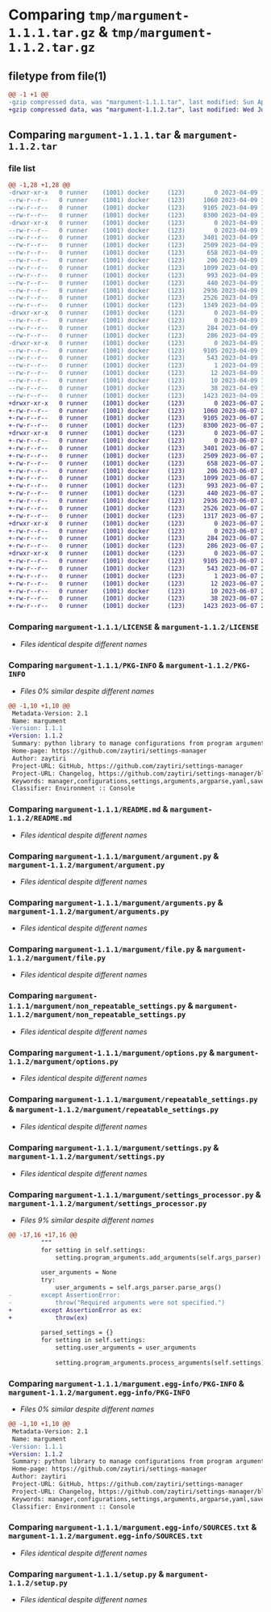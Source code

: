 # Comparing `tmp/margument-1.1.1.tar.gz` & `tmp/margument-1.1.2.tar.gz`

## filetype from file(1)

```diff
@@ -1 +1 @@
-gzip compressed data, was "margument-1.1.1.tar", last modified: Sun Apr  9 11:58:01 2023, max compression
+gzip compressed data, was "margument-1.1.2.tar", last modified: Wed Jun  7 21:31:42 2023, max compression
```

## Comparing `margument-1.1.1.tar` & `margument-1.1.2.tar`

### file list

```diff
@@ -1,28 +1,28 @@
-drwxr-xr-x   0 runner    (1001) docker     (123)        0 2023-04-09 11:58:01.110774 margument-1.1.1/
--rw-r--r--   0 runner    (1001) docker     (123)     1060 2023-04-09 11:57:46.000000 margument-1.1.1/LICENSE
--rw-r--r--   0 runner    (1001) docker     (123)     9105 2023-04-09 11:58:01.110774 margument-1.1.1/PKG-INFO
--rw-r--r--   0 runner    (1001) docker     (123)     8300 2023-04-09 11:57:46.000000 margument-1.1.1/README.md
-drwxr-xr-x   0 runner    (1001) docker     (123)        0 2023-04-09 11:58:01.110774 margument-1.1.1/margument/
--rw-r--r--   0 runner    (1001) docker     (123)        0 2023-04-09 11:57:46.000000 margument-1.1.1/margument/__init__.py
--rw-r--r--   0 runner    (1001) docker     (123)     3401 2023-04-09 11:57:46.000000 margument-1.1.1/margument/argument.py
--rw-r--r--   0 runner    (1001) docker     (123)     2509 2023-04-09 11:57:46.000000 margument-1.1.1/margument/arguments.py
--rw-r--r--   0 runner    (1001) docker     (123)      658 2023-04-09 11:57:46.000000 margument-1.1.1/margument/file.py
--rw-r--r--   0 runner    (1001) docker     (123)      206 2023-04-09 11:57:46.000000 margument-1.1.1/margument/log.py
--rw-r--r--   0 runner    (1001) docker     (123)     1099 2023-04-09 11:57:46.000000 margument-1.1.1/margument/non_repeatable_settings.py
--rw-r--r--   0 runner    (1001) docker     (123)      993 2023-04-09 11:57:46.000000 margument-1.1.1/margument/options.py
--rw-r--r--   0 runner    (1001) docker     (123)      440 2023-04-09 11:57:46.000000 margument-1.1.1/margument/reflection.py
--rw-r--r--   0 runner    (1001) docker     (123)     2936 2023-04-09 11:57:46.000000 margument-1.1.1/margument/repeatable_settings.py
--rw-r--r--   0 runner    (1001) docker     (123)     2526 2023-04-09 11:57:46.000000 margument-1.1.1/margument/settings.py
--rw-r--r--   0 runner    (1001) docker     (123)     1349 2023-04-09 11:57:46.000000 margument-1.1.1/margument/settings_processor.py
-drwxr-xr-x   0 runner    (1001) docker     (123)        0 2023-04-09 11:58:01.110774 margument-1.1.1/margument/version/
--rw-r--r--   0 runner    (1001) docker     (123)        0 2023-04-09 11:57:46.000000 margument-1.1.1/margument/version/__init__.py
--rw-r--r--   0 runner    (1001) docker     (123)      284 2023-04-09 11:57:46.000000 margument-1.1.1/margument/version/progsettings.py
--rw-r--r--   0 runner    (1001) docker     (123)      286 2023-04-09 11:57:46.000000 margument-1.1.1/margument/yaml.py
-drwxr-xr-x   0 runner    (1001) docker     (123)        0 2023-04-09 11:58:01.110774 margument-1.1.1/margument.egg-info/
--rw-r--r--   0 runner    (1001) docker     (123)     9105 2023-04-09 11:58:01.000000 margument-1.1.1/margument.egg-info/PKG-INFO
--rw-r--r--   0 runner    (1001) docker     (123)      543 2023-04-09 11:58:01.000000 margument-1.1.1/margument.egg-info/SOURCES.txt
--rw-r--r--   0 runner    (1001) docker     (123)        1 2023-04-09 11:58:01.000000 margument-1.1.1/margument.egg-info/dependency_links.txt
--rw-r--r--   0 runner    (1001) docker     (123)       12 2023-04-09 11:58:01.000000 margument-1.1.1/margument.egg-info/requires.txt
--rw-r--r--   0 runner    (1001) docker     (123)       10 2023-04-09 11:58:01.000000 margument-1.1.1/margument.egg-info/top_level.txt
--rw-r--r--   0 runner    (1001) docker     (123)       38 2023-04-09 11:58:01.114774 margument-1.1.1/setup.cfg
--rw-r--r--   0 runner    (1001) docker     (123)     1423 2023-04-09 11:57:46.000000 margument-1.1.1/setup.py
+drwxr-xr-x   0 runner    (1001) docker     (123)        0 2023-06-07 21:31:42.863498 margument-1.1.2/
+-rw-r--r--   0 runner    (1001) docker     (123)     1060 2023-06-07 21:31:30.000000 margument-1.1.2/LICENSE
+-rw-r--r--   0 runner    (1001) docker     (123)     9105 2023-06-07 21:31:42.859497 margument-1.1.2/PKG-INFO
+-rw-r--r--   0 runner    (1001) docker     (123)     8300 2023-06-07 21:31:30.000000 margument-1.1.2/README.md
+drwxr-xr-x   0 runner    (1001) docker     (123)        0 2023-06-07 21:31:42.859497 margument-1.1.2/margument/
+-rw-r--r--   0 runner    (1001) docker     (123)        0 2023-06-07 21:31:30.000000 margument-1.1.2/margument/__init__.py
+-rw-r--r--   0 runner    (1001) docker     (123)     3401 2023-06-07 21:31:30.000000 margument-1.1.2/margument/argument.py
+-rw-r--r--   0 runner    (1001) docker     (123)     2509 2023-06-07 21:31:30.000000 margument-1.1.2/margument/arguments.py
+-rw-r--r--   0 runner    (1001) docker     (123)      658 2023-06-07 21:31:30.000000 margument-1.1.2/margument/file.py
+-rw-r--r--   0 runner    (1001) docker     (123)      206 2023-06-07 21:31:30.000000 margument-1.1.2/margument/log.py
+-rw-r--r--   0 runner    (1001) docker     (123)     1099 2023-06-07 21:31:30.000000 margument-1.1.2/margument/non_repeatable_settings.py
+-rw-r--r--   0 runner    (1001) docker     (123)      993 2023-06-07 21:31:30.000000 margument-1.1.2/margument/options.py
+-rw-r--r--   0 runner    (1001) docker     (123)      440 2023-06-07 21:31:30.000000 margument-1.1.2/margument/reflection.py
+-rw-r--r--   0 runner    (1001) docker     (123)     2936 2023-06-07 21:31:30.000000 margument-1.1.2/margument/repeatable_settings.py
+-rw-r--r--   0 runner    (1001) docker     (123)     2526 2023-06-07 21:31:30.000000 margument-1.1.2/margument/settings.py
+-rw-r--r--   0 runner    (1001) docker     (123)     1317 2023-06-07 21:31:30.000000 margument-1.1.2/margument/settings_processor.py
+drwxr-xr-x   0 runner    (1001) docker     (123)        0 2023-06-07 21:31:42.859497 margument-1.1.2/margument/version/
+-rw-r--r--   0 runner    (1001) docker     (123)        0 2023-06-07 21:31:30.000000 margument-1.1.2/margument/version/__init__.py
+-rw-r--r--   0 runner    (1001) docker     (123)      284 2023-06-07 21:31:30.000000 margument-1.1.2/margument/version/progsettings.py
+-rw-r--r--   0 runner    (1001) docker     (123)      286 2023-06-07 21:31:30.000000 margument-1.1.2/margument/yaml.py
+drwxr-xr-x   0 runner    (1001) docker     (123)        0 2023-06-07 21:31:42.859497 margument-1.1.2/margument.egg-info/
+-rw-r--r--   0 runner    (1001) docker     (123)     9105 2023-06-07 21:31:42.000000 margument-1.1.2/margument.egg-info/PKG-INFO
+-rw-r--r--   0 runner    (1001) docker     (123)      543 2023-06-07 21:31:42.000000 margument-1.1.2/margument.egg-info/SOURCES.txt
+-rw-r--r--   0 runner    (1001) docker     (123)        1 2023-06-07 21:31:42.000000 margument-1.1.2/margument.egg-info/dependency_links.txt
+-rw-r--r--   0 runner    (1001) docker     (123)       12 2023-06-07 21:31:42.000000 margument-1.1.2/margument.egg-info/requires.txt
+-rw-r--r--   0 runner    (1001) docker     (123)       10 2023-06-07 21:31:42.000000 margument-1.1.2/margument.egg-info/top_level.txt
+-rw-r--r--   0 runner    (1001) docker     (123)       38 2023-06-07 21:31:42.863498 margument-1.1.2/setup.cfg
+-rw-r--r--   0 runner    (1001) docker     (123)     1423 2023-06-07 21:31:30.000000 margument-1.1.2/setup.py
```

### Comparing `margument-1.1.1/LICENSE` & `margument-1.1.2/LICENSE`

 * *Files identical despite different names*

### Comparing `margument-1.1.1/PKG-INFO` & `margument-1.1.2/PKG-INFO`

 * *Files 0% similar despite different names*

```diff
@@ -1,10 +1,10 @@
 Metadata-Version: 2.1
 Name: margument
-Version: 1.1.1
+Version: 1.1.2
 Summary: python library to manage configurations from program arguments including doing commands and saving configurations in a yaml file.
 Home-page: https://github.com/zaytiri/settings-manager
 Author: zaytiri
 Project-URL: GitHub, https://github.com/zaytiri/settings-manager
 Project-URL: Changelog, https://github.com/zaytiri/settings-manager/blob/main/CHANGELOG.md
 Keywords: manager,configurations,settings,arguments,argparse,yaml,save
 Classifier: Environment :: Console
```

### Comparing `margument-1.1.1/README.md` & `margument-1.1.2/README.md`

 * *Files identical despite different names*

### Comparing `margument-1.1.1/margument/argument.py` & `margument-1.1.2/margument/argument.py`

 * *Files identical despite different names*

### Comparing `margument-1.1.1/margument/arguments.py` & `margument-1.1.2/margument/arguments.py`

 * *Files identical despite different names*

### Comparing `margument-1.1.1/margument/file.py` & `margument-1.1.2/margument/file.py`

 * *Files identical despite different names*

### Comparing `margument-1.1.1/margument/non_repeatable_settings.py` & `margument-1.1.2/margument/non_repeatable_settings.py`

 * *Files identical despite different names*

### Comparing `margument-1.1.1/margument/options.py` & `margument-1.1.2/margument/options.py`

 * *Files identical despite different names*

### Comparing `margument-1.1.1/margument/repeatable_settings.py` & `margument-1.1.2/margument/repeatable_settings.py`

 * *Files identical despite different names*

### Comparing `margument-1.1.1/margument/settings.py` & `margument-1.1.2/margument/settings.py`

 * *Files identical despite different names*

### Comparing `margument-1.1.1/margument/settings_processor.py` & `margument-1.1.2/margument/settings_processor.py`

 * *Files 9% similar despite different names*

```diff
@@ -17,16 +17,16 @@
         """
         for setting in self.settings:
             setting.program_arguments.add_arguments(self.args_parser)
 
         user_arguments = None
         try:
             user_arguments = self.args_parser.parse_args()
-        except AssertionError:
-            throw("Required arguments were not specified.")
+        except AssertionError as ex:
+            throw(ex)
 
         parsed_settings = {}
         for setting in self.settings:
             setting.user_arguments = user_arguments
 
             setting.program_arguments.process_arguments(self.settings)
```

### Comparing `margument-1.1.1/margument.egg-info/PKG-INFO` & `margument-1.1.2/margument.egg-info/PKG-INFO`

 * *Files 0% similar despite different names*

```diff
@@ -1,10 +1,10 @@
 Metadata-Version: 2.1
 Name: margument
-Version: 1.1.1
+Version: 1.1.2
 Summary: python library to manage configurations from program arguments including doing commands and saving configurations in a yaml file.
 Home-page: https://github.com/zaytiri/settings-manager
 Author: zaytiri
 Project-URL: GitHub, https://github.com/zaytiri/settings-manager
 Project-URL: Changelog, https://github.com/zaytiri/settings-manager/blob/main/CHANGELOG.md
 Keywords: manager,configurations,settings,arguments,argparse,yaml,save
 Classifier: Environment :: Console
```

### Comparing `margument-1.1.1/margument.egg-info/SOURCES.txt` & `margument-1.1.2/margument.egg-info/SOURCES.txt`

 * *Files identical despite different names*

### Comparing `margument-1.1.1/setup.py` & `margument-1.1.2/setup.py`

 * *Files identical despite different names*

